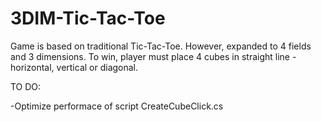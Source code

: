 # 3DIM-Tic-Tac-Toe 
Game is based on traditional Tic-Tac-Toe. However, expanded to 4 fields and 3 dimensions. To win, player must place 4 cubes in straight line - horizontal, vertical or diagonal.

TO DO:

-Optimize performace of script CreateCubeClick.cs
